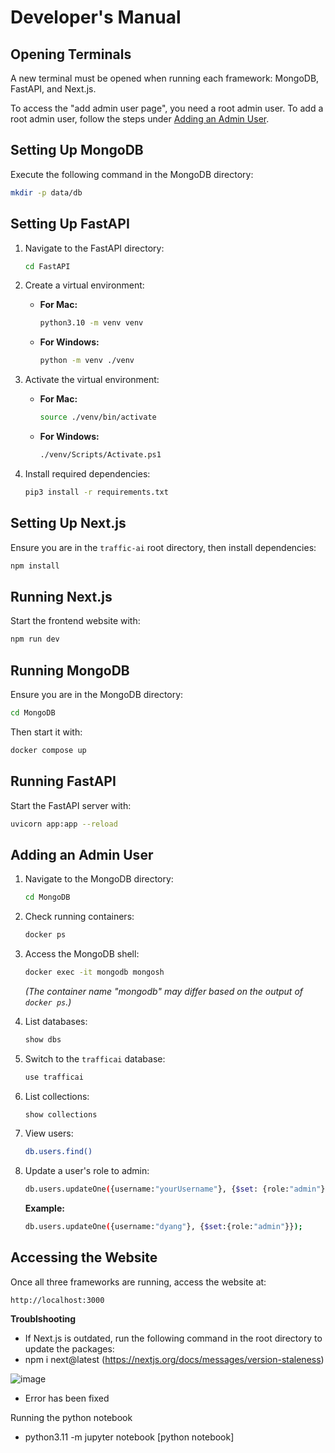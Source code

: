 # Developer's Manual

## Opening Terminals
A new terminal must be opened when running each framework: MongoDB, FastAPI, and Next.js.

To access the "add admin user page", you need a root admin user. To add a root admin user, follow the steps under [Adding an Admin User](#adding-an-admin-user).

## Setting Up MongoDB

Execute the following command in the MongoDB directory:

```bash
mkdir -p data/db
```

## Setting Up FastAPI

1. Navigate to the FastAPI directory:

    ```bash
    cd FastAPI
    ```

2. Create a virtual environment:
    - **For Mac:**
        ```bash
        python3.10 -m venv venv
        ```
    - **For Windows:**
        ```bash
        python -m venv ./venv
        ```

3. Activate the virtual environment:
    - **For Mac:**
        ```bash
        source ./venv/bin/activate
        ```
    - **For Windows:**
        ```bash
        ./venv/Scripts/Activate.ps1
        ```

4. Install required dependencies:

    ```bash
    pip3 install -r requirements.txt
    ```

## Setting Up Next.js

Ensure you are in the `traffic-ai` root directory, then install dependencies:

```bash
npm install
```

## Running Next.js

Start the frontend website with:

```bash
npm run dev
```

## Running MongoDB

Ensure you are in the MongoDB directory:

```bash
cd MongoDB
```

Then start it with:

```bash
docker compose up
```

## Running FastAPI

Start the FastAPI server with:

```bash
uvicorn app:app --reload
```

## Adding an Admin User

1. Navigate to the MongoDB directory:

    ```bash
    cd MongoDB
    ```

2. Check running containers:

    ```bash
    docker ps
    ```

3. Access the MongoDB shell:

    ```bash
    docker exec -it mongodb mongosh
    ```
    *(The container name "mongodb" may differ based on the output of `docker ps`.)*

4. List databases:

    ```bash
    show dbs
    ```

5. Switch to the `trafficai` database:

    ```bash
    use trafficai
    ```

6. List collections:

    ```bash
    show collections
    ```

7. View users:

    ```bash
    db.users.find()
    ```

8. Update a user's role to admin:

    ```bash
    db.users.updateOne({username:"yourUsername"}, {$set: {role:"admin"}});
    ```

    **Example:**

    ```bash
    db.users.updateOne({username:"dyang"}, {$set:{role:"admin"}});
    ```

## Accessing the Website

Once all three frameworks are running, access the website at:

```
http://localhost:3000
```
**Troublshooting**
- If Next.js is outdated, run the following command in the root directory to update the packages:
- npm i next@latest (https://nextjs.org/docs/messages/version-staleness)

![image](https://github.com/user-attachments/assets/12037ae8-9527-466b-9b5b-844143fa6157)
- Error has been fixed

Running the python notebook
- python3.11 -m jupyter notebook [python notebook]
